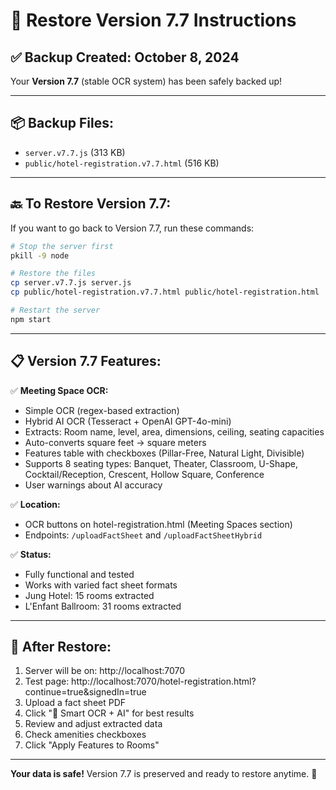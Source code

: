 # 🔄 Restore Version 7.7 Instructions

## ✅ Backup Created: October 8, 2024

Your **Version 7.7** (stable OCR system) has been safely backed up!

---

## 📦 Backup Files:
- `server.v7.7.js` (313 KB)
- `public/hotel-registration.v7.7.html` (516 KB)

---

## 🔙 To Restore Version 7.7:

If you want to go back to Version 7.7, run these commands:

```bash
# Stop the server first
pkill -9 node

# Restore the files
cp server.v7.7.js server.js
cp public/hotel-registration.v7.7.html public/hotel-registration.html

# Restart the server
npm start
```

---

## 📋 Version 7.7 Features:

✅ **Meeting Space OCR:**
- Simple OCR (regex-based extraction)
- Hybrid AI OCR (Tesseract + OpenAI GPT-4o-mini)
- Extracts: Room name, level, area, dimensions, ceiling, seating capacities
- Auto-converts square feet → square meters
- Features table with checkboxes (Pillar-Free, Natural Light, Divisible)
- Supports 8 seating types: Banquet, Theater, Classroom, U-Shape, Cocktail/Reception, Crescent, Hollow Square, Conference
- User warnings about AI accuracy

✅ **Location:**
- OCR buttons on hotel-registration.html (Meeting Spaces section)
- Endpoints: `/uploadFactSheet` and `/uploadFactSheetHybrid`

✅ **Status:**
- Fully functional and tested
- Works with varied fact sheet formats
- Jung Hotel: 15 rooms extracted
- L'Enfant Ballroom: 31 rooms extracted

---

## 🚀 After Restore:

1. Server will be on: http://localhost:7070
2. Test page: http://localhost:7070/hotel-registration.html?continue=true&signedIn=true
3. Upload a fact sheet PDF
4. Click "🤖 Smart OCR + AI" for best results
5. Review and adjust extracted data
6. Check amenities checkboxes
7. Click "Apply Features to Rooms"

---

**Your data is safe!** Version 7.7 is preserved and ready to restore anytime. 🎯
